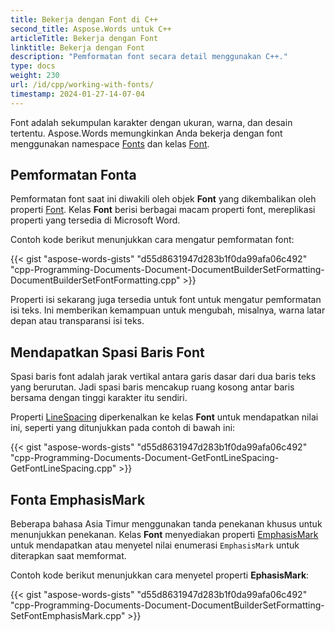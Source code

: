 ```yaml
---
title: Bekerja dengan Font di C++
second_title: Aspose.Words untuk C++
articleTitle: Bekerja dengan Font
linktitle: Bekerja dengan Font
description: "Pemformatan font secara detail menggunakan C++."
type: docs
weight: 230
url: /id/cpp/working-with-fonts/
timestamp: 2024-01-27-14-07-04
---
```


Font adalah sekumpulan karakter dengan ukuran, warna, dan desain tertentu. Aspose.Words memungkinkan Anda bekerja dengan font menggunakan namespace [Fonts](https://reference.aspose.com/words/cpp/aspose.words.fonts/) dan kelas [Font](https://reference.aspose.com/words/cpp/aspose.words/font/).

## Pemformatan Fonta

Pemformatan font saat ini diwakili oleh objek **Font** yang dikembalikan oleh properti [Font](https://reference.aspose.com/words/cpp/aspose.words/documentbuilder/get_font/). Kelas **Font** berisi berbagai macam properti font, mereplikasi properti yang tersedia di Microsoft Word.

Contoh kode berikut menunjukkan cara mengatur pemformatan font:

{{< gist "aspose-words-gists" "d55d8631947d283b1f0da99afa06c492" "cpp-Programming-Documents-Document-DocumentBuilderSetFormatting-DocumentBuilderSetFontFormatting.cpp" >}}

Properti isi sekarang juga tersedia untuk font untuk mengatur pemformatan isi teks. Ini memberikan kemampuan untuk mengubah, misalnya, warna latar depan atau transparansi isi teks.

## Mendapatkan Spasi Baris Font

Spasi baris font adalah jarak vertikal antara garis dasar dari dua baris teks yang berurutan. Jadi spasi baris mencakup ruang kosong antar baris bersama dengan tinggi karakter itu sendiri.

Properti [LineSpacing](https://reference.aspose.com/words/cpp/aspose.words/font/get_linespacing/) diperkenalkan ke kelas **Font** untuk mendapatkan nilai ini, seperti yang ditunjukkan pada contoh di bawah ini:

{{< gist "aspose-words-gists" "d55d8631947d283b1f0da99afa06c492" "cpp-Programming-Documents-Document-GetFontLineSpacing-GetFontLineSpacing.cpp" >}}

## Fonta EmphasisMark

Beberapa bahasa Asia Timur menggunakan tanda penekanan khusus untuk menunjukkan penekanan. Kelas **Font** menyediakan properti [EmphasisMark](https://reference.aspose.com/words/cpp/aspose.words/font/get_emphasismark/) untuk mendapatkan atau menyetel nilai enumerasi `EmphasisMark` untuk diterapkan saat memformat.

Contoh kode berikut menunjukkan cara menyetel properti **EphasisMark**:

{{< gist "aspose-words-gists" "d55d8631947d283b1f0da99afa06c492" "cpp-Programming-Documents-Document-DocumentBuilderSetFormatting-SetFontEmphasisMark.cpp" >}}
